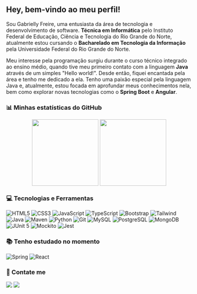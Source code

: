## Hey, bem-vindo ao meu perfil! 

Sou Gabrielly Freire, uma entusiasta da área de tecnologia e desenvolvimento de software. **Técnica em Informática** pelo Instituto Federal de Educação, Ciência e Tecnologia do Rio Grande do Norte, atualmente estou cursando o **Bacharelado em Tecnologia da Informação** pela Universidade Federal do Rio Grande do Norte.

Meu interesse pela programação surgiu durante o curso técnico integrado ao ensino médio, quando tive meu primeiro contato com a linguagem **Java** através de um simples "Hello world!". Desde então, fiquei encantada pela área e tenho me dedicado a ela. Tenho uma paixão especial pela linguagem Java e, atualmente, estou focada em aprofundar meus conhecimentos nela, bem como explorar novas tecnologias como o **Spring Boot** e **Angular**.

### :bar_chart: Minhas estatísticas do GitHub

<div align="center">
    <a href="https://github.com/anuraghazra/github-readme-stats"><img height=180 align="center" src="https://github-readme-stats.vercel.app/api?username=gabrielly-freire&theme=cobalt" /></a>
    <a href="https://github.com/gabrielly-freire/convoychat"><img height=180 align="center" src="https://github-readme-stats.vercel.app/api/top-langs?username=gabrielly-freire&layout=compact&langs_count=8&card_width=320&theme=cobalt" /></a>
</div>

### :computer: Tecnologias e Ferramentas
![HTML5](https://img.shields.io/badge/HTML5-E34F26?style=for-the-badge&logo=html5&logoColor=white)
![CSS3](https://img.shields.io/badge/CSS3-1572B6?style=for-the-badge&logo=css3&logoColor=white)
![JavaScript](https://img.shields.io/badge/JavaScript-323330?style=for-the-badge&logo=javascript&logoColor=F7DF1E)
![TypeScript](https://img.shields.io/badge/TypeScript-007ACC?style=for-the-badge&logo=typescript&logoColor=white) 
![Bootstrap](https://img.shields.io/badge/Bootstrap-563D7C?style=for-the-badge&logo=bootstrap&logoColor=white)
![Tailwind](https://img.shields.io/badge/tailwindcss-%2338B2AC.svg?style=for-the-badge&logo=tailwind-css&logoColor=white) 
![Java](https://img.shields.io/badge/Java-ED8B00?style=for-the-badge&logo=java&logoColor=white)
![Maven](https://img.shields.io/badge/Maven-C71A36?style=for-the-badge&logo=apache-maven&logoColor=white)
![Python](https://img.shields.io/badge/Python-3776AB?style=for-the-badge&logo=python&logoColor=white)
![Git](https://img.shields.io/badge/Git-E34F26?style=for-the-badge&logo=git&logoColor=white)
![MySQL](https://img.shields.io/badge/MySQL-00000F?style=for-the-badge&logo=mysql&logoColor=white)
![PostgreSQL](https://img.shields.io/badge/PostgreSQL-000?style=for-the-badge&logo=postgresql) 
![MongoDB](https://img.shields.io/badge/MongoDB-4EA94B?style=for-the-badge&logo=mongodb&logoColor=white)
![JUnit 5](https://img.shields.io/badge/Junit5-25A162?style=for-the-badge&logo=junit5&logoColor=white)
![Mockito](https://img.shields.io/badge/Mockito-DA383E?style=for-the-badge&logo=mockito&logoColor=white)
![Jest](https://img.shields.io/badge/Jest-C21325?style=for-the-badge&logo=jest&logoColor=white)

### :books: Tenho estudado no momento
![Spring](https://img.shields.io/badge/Spring-6DB33F?style=for-the-badge&logo=spring&logoColor=white)
![React](https://img.shields.io/badge/React-20232A?style=for-the-badge&logo=react&logoColor=61DAFB) 

### :iphone: Contate me
<div>
    <a href="mailto:gabylopesfreire@gmail.com"><img src="https://img.shields.io/badge/Gmail-D14836?style=for-the-badge&logo=gmail&logoColor=white"></a>
    <a href="https://www.linkedin.com/in/gabrielly-freire"><img src="https://img.shields.io/badge/LinkedIn-0077B5?style=for-the-badge&logo=linkedin&logoColor=white"></a>
</div>
